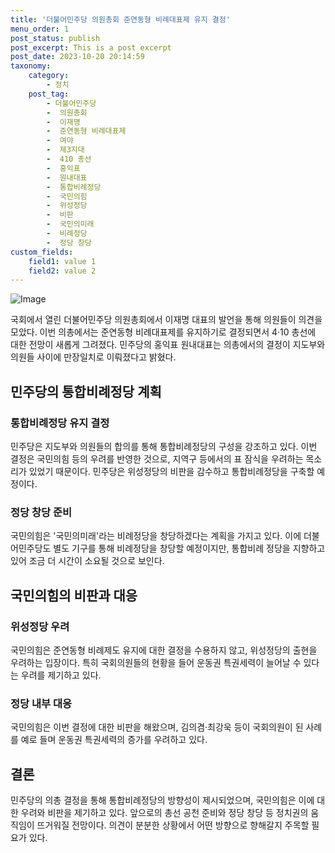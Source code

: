 ```yaml
---
title: '더불어민주당 의원총회 준연동형 비례대표제 유지 결정'
menu_order: 1
post_status: publish
post_excerpt: This is a post excerpt
post_date: 2023-10-20 20:14:59
taxonomy:
    category:
        - 정치
    post_tag:
        - 더불어민주당
        -  의원총회
        -  이재명
        -  준연동형 비례대표제
        -  여야
        -  제3지대
        -  410 총선
        -  홍익표
        -  원내대표
        -  통합비례정당
        -  국민의힘
        -  위성정당
        -  비판
        -  국민의미래
        -  비례정당
        -  정당 창당
custom_fields:
    field1: value 1
    field2: value 2
---
```


![Image](https://imgnews.pstatic.net/image/030/2024/02/06/0003179472_001_20240206184902142.jpg?type=w647)


국회에서 열린 더불어민주당 의원총회에서 이재명 대표의 발언을 통해 의원들이 의견을 모았다. 이번 의총에서는 준연동형 비례대표제를 유지하기로 결정되면서 4·10 총선에 대한 전망이 새롭게 그려졌다. 민주당의 홍익표 원내대표는 의총에서의 결정이 지도부와 의원들 사이에 만장일치로 이뤄졌다고 밝혔다.

## 민주당의 통합비례정당 계획
### 통합비례정당 유지 결정
민주당은 지도부와 의원들의 합의를 통해 통합비례정당의 구성을 강조하고 있다. 이번 결정은 국민의힘 등의 우려를 반영한 것으로, 지역구 등에서의 표 잠식을 우려하는 목소리가 있었기 때문이다. 민주당은 위성정당의 비판을 감수하고 통합비례정당을 구축할 예정이다.

### 정당 창당 준비
국민의힘은 '국민의미래'라는 비례정당을 창당하겠다는 계획을 가지고 있다. 이에 더불어민주당도 별도 기구를 통해 비례정당을 창당할 예정이지만, 통합비례 정당을 지향하고 있어 조금 더 시간이 소요될 것으로 보인다.

## 국민의힘의 비판과 대응
### 위성정당 우려
국민의힘은 준연동형 비례제도 유지에 대한 결정을 수용하지 않고, 위성정당의 출현을 우려하는 입장이다. 특히 국회의원들의 현황을 들어 운동권 특권세력이 늘어날 수 있다는 우려를 제기하고 있다.

### 정당 내부 대응
국민의힘은 이번 결정에 대한 비판을 해왔으며, 김의겸·최강욱 등이 국회의원이 된 사례를 예로 들며 운동권 특권세력의 증가를 우려하고 있다.

## 결론
민주당의 의총 결정을 통해 통합비례정당의 방향성이 제시되었으며, 국민의힘은 이에 대한 우려와 비판을 제기하고 있다. 앞으로의 총선 공천 준비와 정당 창당 등 정치권의 움직임이 뜨거워질 전망이다. 의견이 분분한 상황에서 어떤 방향으로 향해갈지 주목할 필요가 있다.
